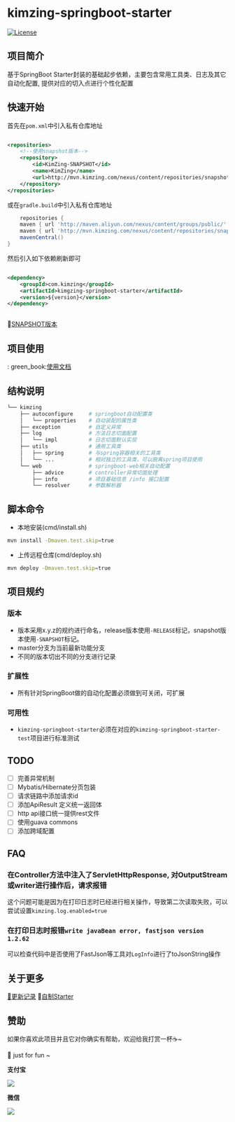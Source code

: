 # kimzing-springboot-starter

[![License](https://img.shields.io/badge/License-Apache%202.0-blue.svg?label=license)](https://github.com/KimZing/kimzing-springboot/blob/master/LICENSE)

## 项目简介

基于SpringBoot Starter封装的基础起步依赖，主要包含常用工具类、日志及其它自动化配置, 提供对应的切入点进行个性化配置

## 快速开始

首先在`pom.xml`中引入私有仓库地址

```xml

<repositories>
    <!--使用snapshot版本-->
    <repository>
        <id>KimZing-SNAPSHOT</id>
        <name>KimZing</name>
        <url>http://mvn.kimzing.com/nexus/content/repositories/snapshots/</url>
    </repository>
</repositories>
```

或在`gradle.build`中引入私有仓库地址

```groovy
    repositories {
    maven { url 'http://maven.aliyun.com/nexus/content/groups/public/' }
    maven { url 'http://mvn.kimzing.com/nexus/content/repositories/snapshots/' }
    mavenCentral()
}
```

然后引入如下依赖刷新即可

```xml

<dependency>
    <groupId>com.kimzing</groupId>
    <artifactId>kimgzing-springboot-starter</artifactId>
    <version>${version}</version>
</dependency>
```

```groovy

```

:eyes:[SNAPSHOT版本](http://mvn.kimzing.com/nexus/content/repositories/snapshots/com/kimzing/kimzing-springboot-starter/)

## 项目使用

:
green_book:[使用文档](https://github.com/KimZing/kimzing-springboot-starter/blob/master/kimzing-springboot-starter/LEARN.md)

## 结构说明

```bash
└── kimzing
    ├── autoconfigure     # springboot自动配置类
    │   └── properties    # 自动装配的属性类
    ├── exception         # 自定义异常
    ├── log               # 方法日志切面配置
    │   └── impl          # 日志切面默认实现
    ├── utils             # 通用工具类
    │   ├── spring        # 与spring容器相关的工具类
    │   └── ...           # 相对独立的工具类，可以脱离spring项目使用
    └── web               # springboot-web相关自动配置
        ├── advice        # controller异常切面处理
        ├── info          # 项目基础信息 /info 接口配置
        └── resolver      # 参数解析器
```

## 脚本命令

- 本地安装(cmd/install.sh)

```bash
mvn install -Dmaven.test.skip=true
```

- 上传远程仓库(cmd/deploy.sh)

```bash
mvn deploy -Dmaven.test.skip=true
```

## 项目规约

### 版本

* 版本采用x.y.z的规约进行命名，release版本使用`-RELEASE`标记，snapshot版本使用`-SNAPSHOT`标记。
* master分支为当前最新功能分支
* 不同的版本切出不同的分支进行记录

### 扩展性

* 所有针对SpringBoot做的自动化配置必须做到可关闭，可扩展

### 可用性

* `kimzing-springboot-starter`必须在对应的`kimzing-springboot-starter-test`项目进行标准测试

## TODO

- [ ] 完善异常机制
- [ ] Mybatis/Hibernate分页包装
- [ ] 请求链路中添加请求id
- [ ] 添加ApiResult 定义统一返回体
- [ ] http api接口统一提供rest文件
- [ ] 使用guava commons
- [ ] 添加跨域配置

## FAQ

### 在Controller方法中注入了ServletHttpResponse, 对OutputStream或writer进行操作后，请求报错

这个问题可能是因为在打印日志时已经进行相关操作，导致第二次读取失败，可以尝试设置`kimzing.log.enabled=true`

### 在打印日志时报错`write javaBean error, fastjson version 1.2.62`

可以检查代码中是否使用了FastJson等工具对`LogInfo`进行了toJsonString操作

## 关于更多

[:bus:更新记录](CHANGELOG.md)  :bus:[自制Starter](doc/make-starter.md)

## 赞助

如果你喜欢此项目并且它对你确实有帮助，欢迎给我打赏一杯:coffee:~

:chicken: just for fun ~

**支付宝**

![](http://images.kimzing.com/images/public/alipay-197x197.png)

**微信**

![](http://images.kimzing.com/images/public/wechatpay-197x197.png)
